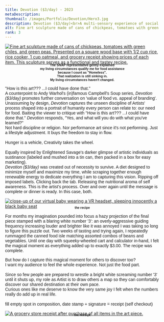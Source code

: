 ```yaml
---
title: Devotion ($3/day) - 2023
metaDescription:
thumbnail: /images/Portfolio/Devotion/Hero3.jpg
description: Devotion ($3/day)<br>A multi-sensory experience of social commentary
alt: Fine art sculpture made of cans of chickpeas, tomatoes with green chiles, and green peas. Presented on a square wood base with 1/2 cup rice, rice cooker, 1 cup oatmeal, and grocery receipt showing prices of each item. This sculpture serves as a functional and tastey recipe.
rank: 3
---
```


<div>
<a href= "/images/Portfolio/Devotion/Hero3.jpg" alt= "Fine art sculpture made of cans of chickpeas, tomatoes with green chiles, and green peas. Presented on a square wood base with 1/2 cup rice, rice cooker, 1 cup oatmeal, and grocery receipt showing prices of each item. This sculpture serves as a functional and tastey recipe.">
<img src= "/images/Portfolio/Devotion/DevotionHero.jpg" alt= "Fine art sculpture made of cans of chickpeas, tomatoes with green chiles, and green peas. Presented on a square wood base with 1/2 cup rice, rice cooker, 1 cup oatmeal, and grocery receipt showing prices of each item. This sculpture serves as a functional and tastey recipe." />
</a>
</div>

<div class="row">
  <div class="col-md-12">
    <p style="font-family: arial; font-size: .75em; font-weight:bold; text-align: center; margin-top: -1%">The SNAP representative gently explained</br>my living circumstances qualify me for food assistance</br>because I count as "Homeless".</br>That realization is still sinking in.</br>My living circumstances haven't changed.</br></p>
  </div>
</div>

<div class="row">
  <div class="col-md-1">
  </div>
  <div class="col-md-10">
    <p style="font-family: arial">"How is this art??? ...I could have done that."</br>
	A counterpoint to Andy Warhol's (in)famous Campbell's Soup series, <i>Devotion ($3/day)</i> promotes further conversation on 'value of food vs. appeal of branding'.
	Unassuming by design, <i>Devotion</i> captures the unseen discipline of Artists' process shaped into a portrait of humanity every person can relate to: our need for food.
	Baiting the viewer to critique with "How is this art??? ...I could have done that." <i>Devotion</i> responds, "Yes, and what will you do with what you've learned?"</br>
	Not hard discipline or religion. Nor performance art since it's not performing. Just a lifestyle adjustment. It buys the freedom to stay in flow.</br></br>Hunger is a vehicle, Creativity takes the wheel.<br><br>Equally inspired by Enlightened Savage's darker glimpse of artistic individuals as sustinance (labeled and mushed into a tin can, then packed in a box for easy marketing).</br>
	<i>Devotion ($3/day)</i> was created out of necessity to survive. A diet designed to minimize myself and maximize my time, while scraping together enough renewable energy to dedicate everything I am to capturing this vision. Ripping off imposed labels. Clicking back the tab. Releasing the nutritional aroma of self awareness. This is the artist's process. Over and over again until the message is complete or dinner is ready. In this case, both.</p>
  </div>
</div>

<div class="row">
  <div class="col-md-1">
  </div>
  <div class="col-md-3">
  <a href= "/images/Portfolio/Devotion/recipe_sm.jpg">
     <img src="/images/Portfolio/Devotion/recipe_sm.jpg" alt="close-up of our virtual  baby wearing a VR headset, sleeping innocently a black baby seat"></img>
    </a>
    <p style="font-family: arial; font-size: .75em; font-weight:bold; text-align: center; margin-top: -2%">the recipe</p>
  </div>
  <div class="col-md-5">
    <p style="font-family:arial">For months my imagination pounded into focus a hazy projection of the final piece stamped with a blaring white number '3': an overly-aggressive guiding frequency increasing louder and brighter like it was annoyed I was taking so long to figure this puzzle out. Two weeks of tasting and trying again, I repeatedly rummaged the canned food isle matching assorted combos of beans and vegetables. Until one day with squeeky-wheeled cart and calculator in-hand, I felt the magical moment as everything added up to exactly $3.00. The recipe was complete.</p>
  </div>
</div>

<div class="row">
  <div class="col-md-3">
  </div>
  <div class="col-md-5">
    <p style="font-family:arial">But how do I capture this magical moment for others to discover too?<br>I want my audience to feel the whole experience. Not just the food part.<br><br>Since so few people are prepared to wrestle a bright white screaming number '3' until it shuts up, my role as Artist is to draw others a map so they can comfortably discover our shared destination at their own pace.<br>Curious ones like me deserve to know the very same joy I felt when the numbers really do add up in real life.<br><br>fill empty spot in composition, date stamp + signature = receipt (self checkout)</p>
  </div>
  <div class="col-md-3">
    <a href= "/images/Portfolio/Devotion/receipt_sm.jpg">
     <img src="/images/Portfolio/Devotion/receipt_sm.jpg" alt="A grocery store receipt after purchase of all items in the art piece."></img>
    </a>
    <p style="font-family: arial; font-size: .75em; font-weight:bold; text-align: center; margin-top: -2%">the receipt</p>
  </div>
</div>